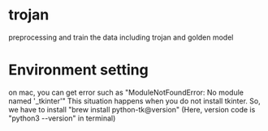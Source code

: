 # trojan
preprocessing and train the data including trojan and golden model

# Environment setting

on mac, you can get error such as "ModuleNotFoundError: No module named '_tkinter'"
This situation happens when you do not install tkinter. So, we have to install "brew install python-tk@version" (Here, version code is "python3 --version" in terminal)
